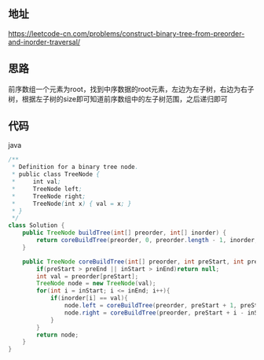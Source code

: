 ## 地址

https://leetcode-cn.com/problems/construct-binary-tree-from-preorder-and-inorder-traversal/

## 思路

前序数组一个元素为root，找到中序数据的root元素，左边为左子树，右边为右子树，根据左子树的size即可知道前序数组中的左子树范围，之后递归即可

## 代码

java

```java
/**
 * Definition for a binary tree node.
 * public class TreeNode {
 *     int val;
 *     TreeNode left;
 *     TreeNode right;
 *     TreeNode(int x) { val = x; }
 * }
 */
class Solution {
    public TreeNode buildTree(int[] preorder, int[] inorder) {
        return coreBuildTree(preorder, 0, preorder.length - 1, inorder, 0, inorder.length - 1);
    }

    public TreeNode coreBuildTree(int[] preorder, int preStart, int preEnd, int[] inorder, int inStart, int inEnd) {
        if(preStart > preEnd || inStart > inEnd)return null;
        int val = preorder[preStart];
        TreeNode node = new TreeNode(val);
        for(int i = inStart; i <= inEnd; i++){
            if(inorder[i] == val){
                node.left = coreBuildTree(preorder, preStart + 1, preStart + i - inStart, inorder, inStart, i - 1);
                node.right = coreBuildTree(preorder, preStart + i - inStart + 1, preEnd, inorder, i + 1, inEnd);
            }
        }
        return node;
    }
}
```